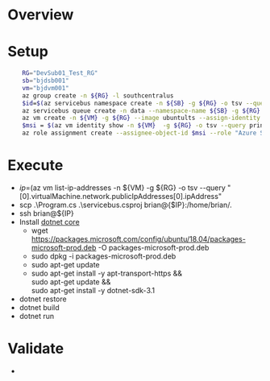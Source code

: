 # Overview 

# Setup
```bash
    RG="DevSub01_Test_RG"
    sb="bjdsb001"
    vm="bjdvm001"
    az group create -n ${RG} -l southcentralus
    $id=$(az servicebus namespace create -n ${SB} -g ${RG} -o tsv --query id)
    az servicebus queue create -n data --namespace-name ${SB} -g ${RG}
    az vm create -n ${VM} -g ${RG} --image ubuntults --assign-identity --ssh-key-values ~/.ssh/id_rsa.pub
    $msi = $(az vm identity show -n ${VM}  -g ${RG} -o tsv --query principalId)
    az role assignment create --assignee-object-id $msi --role "Azure Service Bus Data Sender"  --scope $id
```
# Execute
* $ip=$(az vm list-ip-addresses -n ${VM} -g ${RG} -o tsv --query "[0].virtualMachine.network.publicIpAddresses[0].ipAddress"
* scp .\Program.cs .\servicebus.csproj brian@{$IP}:/home/brian/.
* ssh brian@${IP}
* Install [dotnet core](https://docs.microsoft.com/en-us/dotnet/core/install/linux-ubuntu#1804-)
    * wget https://packages.microsoft.com/config/ubuntu/18.04/packages-microsoft-prod.deb -O packages-microsoft-prod.deb
    * sudo dpkg -i packages-microsoft-prod.deb
    * sudo apt-get update
    * sudo apt-get install -y apt-transport-https  && \
        sudo apt-get update && \
        sudo apt-get install -y dotnet-sdk-3.1
* dotnet restore
* dotnet build
* dotnet run 

# Validate 
* 